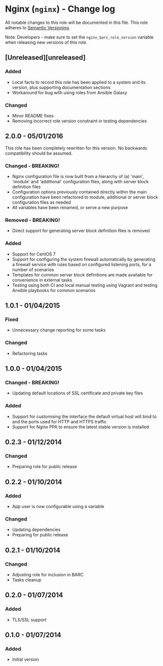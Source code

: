 # Nginx (`nginx`) - Change log

All notable changes to this role will be documented in this file.
This role adheres to [Semantic Versioning](http://semver.org/spec/v2.0.0.html).

Note: Developers - make sure to set the `nginx_barc_role_version` variable when releasing new versions of this role.

## [Unreleased][unreleased]

### Added

* Local facts to record this role has been applied to a system and its version, plus supporting documentation sections
* Workaround for bug with using roles from Ansible Galaxy

### Changed

* Minor README fixes
* Removing incorrect role version constraint in testing dependencies

## 2.0.0 - 05/01/2016

This role has been completely rewritten for this version. No backwards compatibility should be assumed.

### Changed - BREAKING!

* Nginx configuration file is now built from a hierarchy of (a) 'main', 'module' and 'additional' configuration files,
along with server block definition files
* Configuration options previously contained directly within the main configuration have been refactored to module,
additional or server block configuration files as needed
* All variables have been renamed, or serve a new purpose

### Removed - BREAKING!

* Direct support for generating server block definition files is removed

### Added

* Support for CentOS 7
* Support for configuring the system firewall automatically by generating a firewall service with rules based on 
configured listening ports, for a number of scenarios
* Templates for common server block definitions are made available for convenience in external tasks
* Testing using both CI and local manual testing using Vagrant and testing Ansible playbooks for common scenarios

## 1.0.1 - 01/04/2015

### Fixed

* Unnecessary change reporting for some tasks

### Changed

* Refactoring tasks

## 1.0.0 - 01/04/2015

### Changed - BREAKING!

* Updating default locations of SSL certificate and private key files

### Added

* Support for customising the interface the default virtual host will bind to and the ports used for HTTP and HTTPS traffic
* Support for Nginx PPA to ensure the latest stable version is installed

## 0.2.3 - 01/12/2014

### Changed

* Preparing role for public release

## 0.2.2 - 01/10/2014

### Added

* App user is now configurable using a variable

### Changed

* Updating dependencies
* Preparing for public release

## 0.2.1 - 01/10/2014

### Changed

* Adjusting role for inclusion in BARC
* Tasks cleanup

## 0.2.0 - 01/07/2014

### Added

* TLS/SSL support

## 0.1.0 - 01/07/2014

### Added

* Initial version
